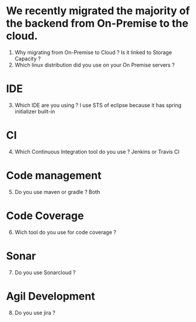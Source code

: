 # We recently migrated the majority of the backend from On-Premise to the cloud.
 1) Why migrating from On-Premise to Cloud ? Is it linked to Storage Capacity ?
 2) Which linux distribution did you use on your On Premise servers ?


# IDE
 3) Which IDE are you using ? I use STS of eclipse because it has spring initializer built-in
 
 
# CI
 4) Which Continuous Integration tool do you use ? Jenkins or Travis CI
 
# Code management
 5) Do you use maven or gradle ? Both
 
# Code Coverage
 6) Wich tool do you use for code coverage ? 
 
# Sonar
 
 7) Do you use Sonarcloud ?
 
# Agil Development

 8) Do you use jira ?
 

